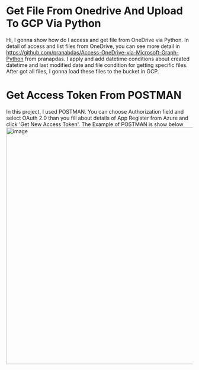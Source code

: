# Get File From Onedrive And Upload To GCP Via Python

Hi, I gonna show how do I access and get file from OneDrive via Python. In detail of access and list files from OneDrive, you can see more detail in 
https://github.com/pranabdas/Access-OneDrive-via-Microsoft-Graph-Python from pranapdas. 
I apply and add datetime conditions about created datetime and last modified date and file condition for getting specific files. 
After got all files, I gonna load these files to the bucket in GCP. 

# Get Access Token From POSTMAN 
In this project, I used POSTMAN. You can choose Authorization field and select OAuth 2.0 than you fill about details of App Register from Azure and click 'Get New Access Token'. The Example of POSTMAN is show below
<img width="640" alt="image" src="https://user-images.githubusercontent.com/90255313/204963259-7190e29b-7930-48fb-8633-6a8bfdf7ea1c.png">
